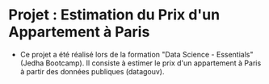 # Projet : Estimation du Prix d'un Appartement à Paris

* Ce projet a été réalisé lors de la formation "Data Science - Essentials" (Jedha Bootcamp).
Il consiste à estimer le prix d'un appartement à Paris à partir des données publiques (datagouv).
